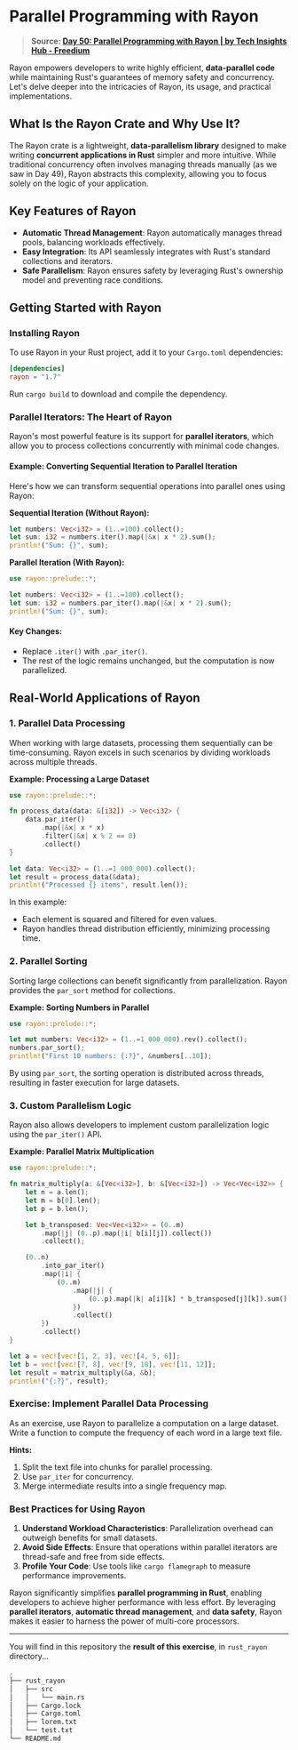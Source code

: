 # Parallel Programming with Rayon

> **Source: [Day 50: Parallel Programming with Rayon | by Tech Insights Hub - Freedium](https://freedium.cfd/https://blog.cubed.run/day-50-parallel-programming-with-rayon-a2c6def00459)**

Rayon empowers developers to write highly efficient, **data-parallel code** while maintaining Rust's guarantees of memory safety and concurrency. Let's delve deeper into the intricacies of Rayon, its usage, and practical implementations.

## What Is the Rayon Crate and Why Use It?

The Rayon crate is a lightweight, **data-parallelism library** designed to make writing **concurrent applications in Rust** simpler and more intuitive. While traditional concurrency often involves managing threads manually (as we saw in Day 49), Rayon abstracts this complexity, allowing you to focus solely on the logic of your application.

## Key Features of Rayon

- **Automatic Thread Management**: Rayon automatically manages thread pools, balancing workloads effectively.
- **Easy Integration**: Its API seamlessly integrates with Rust's standard collections and iterators.
- **Safe Parallelism**: Rayon ensures safety by leveraging Rust's ownership model and preventing race conditions.

## Getting Started with Rayon

### Installing Rayon

To use Rayon in your Rust project, add it to your `Cargo.toml` dependencies:

```toml
[dependencies]
rayon = "1.7"
```

Run `cargo build` to download and compile the dependency.

### Parallel Iterators: The Heart of Rayon

Rayon's most powerful feature is its support for **parallel iterators**, which allow you to process collections concurrently with minimal code changes.

#### Example: Converting Sequential Iteration to Parallel Iteration

Here's how we can transform sequential operations into parallel ones using Rayon:

**Sequential Iteration (Without Rayon):**

```rust
let numbers: Vec<i32> = (1..=100).collect();
let sum: i32 = numbers.iter().map(|&x| x * 2).sum();
println!("Sum: {}", sum);
```

**Parallel Iteration (With Rayon):**

```rust
use rayon::prelude::*;

let numbers: Vec<i32> = (1..=100).collect();
let sum: i32 = numbers.par_iter().map(|&x| x * 2).sum();
println!("Sum: {}", sum);
```


#### Key Changes:

- Replace `.iter()` with `.par_iter()`.
- The rest of the logic remains unchanged, but the computation is now parallelized.

## Real-World Applications of Rayon

### 1. Parallel Data Processing

When working with large datasets, processing them sequentially can be time-consuming. Rayon excels in such scenarios by dividing workloads across multiple threads.

**Example: Processing a Large Dataset**

```rust
use rayon::prelude::*;

fn process_data(data: &[i32]) -> Vec<i32> {
    data.par_iter()
        .map(|&x| x * x)
        .filter(|&x| x % 2 == 0)
        .collect()
}

let data: Vec<i32> = (1..=1_000_000).collect();
let result = process_data(&data);
println!("Processed {} items", result.len());
```

In this example:

- Each element is squared and filtered for even values.
- Rayon handles thread distribution efficiently, minimizing processing time.

### 2. Parallel Sorting

Sorting large collections can benefit significantly from parallelization. Rayon provides the `par_sort` method for collections.

**Example: Sorting Numbers in Parallel**

```rust
use rayon::prelude::*;

let mut numbers: Vec<i32> = (1..=1_000_000).rev().collect();
numbers.par_sort();
println!("First 10 numbers: {:?}", &numbers[..10]);
```

By using `par_sort`, the sorting operation is distributed across threads, resulting in faster execution for large datasets.

### 3. Custom Parallelism Logic

Rayon also allows developers to implement custom parallelization logic using the `par_iter()` API.

**Example: Parallel Matrix Multiplication**

```rust
use rayon::prelude::*;

fn matrix_multiply(a: &[Vec<i32>], b: &[Vec<i32>]) -> Vec<Vec<i32>> {
    let n = a.len();
    let m = b[0].len();
    let p = b.len();

    let b_transposed: Vec<Vec<i32>> = (0..m)
        .map(|j| (0..p).map(|i| b[i][j]).collect())
        .collect();

    (0..n)
        .into_par_iter()
        .map(|i| {
            (0..m)
                .map(|j| {
                    (0..p).map(|k| a[i][k] * b_transposed[j][k]).sum()
                })
                .collect()
        })
        .collect()
}

let a = vec![vec![1, 2, 3], vec![4, 5, 6]];
let b = vec![vec![7, 8], vec![9, 10], vec![11, 12]];
let result = matrix_multiply(&a, &b);
println!("{:?}", result);
```

### Exercise: Implement Parallel Data Processing

As an exercise, use Rayon to parallelize a computation on a large dataset. Write a function to compute the frequency of each word in a large text file.

**Hints:**

1. Split the text file into chunks for parallel processing.
2. Use `par_iter` for concurrency.
3. Merge intermediate results into a single frequency map.

### Best Practices for Using Rayon

1. **Understand Workload Characteristics**: Parallelization overhead can outweigh benefits for small datasets.
2. **Avoid Side Effects**: Ensure that operations within parallel iterators are thread-safe and free from side effects.
3. **Profile Your Code**: Use tools like `cargo flamegraph` to measure performance improvements.

Rayon significantly simplifies **parallel programming in Rust**, enabling developers to achieve higher performance with less effort. By leveraging **parallel iterators**, **automatic thread management**, and **data safety**, Rayon makes it easier to harness the power of multi-core processors.

--------

You will find in this repository the **result of this exercise**, in `rust_rayon` directory...

```bash
.
├── rust_rayon
│   ├── src
│   │   └── main.rs
│   ├── Cargo.lock
│   ├── Cargo.toml
│   ├── lorem.txt
│   └── test.txt
└── README.md
```
